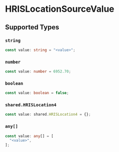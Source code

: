 # HRISLocationSourceValue


## Supported Types

### `string`

```typescript
const value: string = "<value>";
```

### `number`

```typescript
const value: number = 6952.70;
```

### `boolean`

```typescript
const value: boolean = false;
```

### `shared.HRISLocation4`

```typescript
const value: shared.HRISLocation4 = {};
```

### `any[]`

```typescript
const value: any[] = [
  "<value>",
];
```

